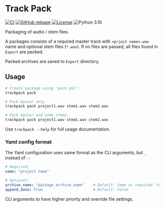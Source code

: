 # Track Pack

[![CI](https://github.com/offa/trackpack/workflows/ci/badge.svg)](https://github.com/offa/trackpack/actions)
[![GitHub release](https://img.shields.io/github/release/offa/trackpack.svg)](https://github.com/offa/trackpack/releases)
[![License](https://img.shields.io/badge/license-GPLv3-yellow.svg)](LICENSE)
![Python 3.10](https://img.shields.io/badge/python-3.10-green.svg)

Packaging of audio / stem files.

A packages consists of a required master track with `<prject name>.wav` name and optional stem files (`*.wav`).
If no files are passed, all files found in `Export` are packed.

Packed archives are saved to `Export` directory.


## Usage

```sh
# Create package using 'pack.yml':
trackpack pack

# Pack master only
trackpack pack project1.wav stem1.wav stem2.wav

# Pack master and some stems:
trackpack pack project1.wav stem1.wav stem2.wav
```

Use `trackpack --help` for full usage documentation.


### Yaml config format

The Yaml configuration uses same format as the CLI arguments, but `_` instead of `-`:

```yaml
# Required:
name: "project name"

# Optional:
archive_name: "package_archive_name"    # Default: Same as required 'name' ('.zip' is optional)
append_date: True                       # Default: False
```

CLI arguments to have higher priority and override file settings.
